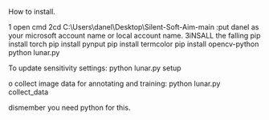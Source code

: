 How to install.



1 open cmd
2cd C:\Users\danel\Desktop\Silent-Soft-Aim-main :put danel as your microsoft account name or local account name.
3iNSALL the falling
pip install torch
pip install pynput
pip install termcolor
pip install opencv-python
python lunar.py

To update sensitivity settings:
python lunar.py setup

o collect image data for annotating and training:
python lunar.py collect_data

dismember you need python for this.
